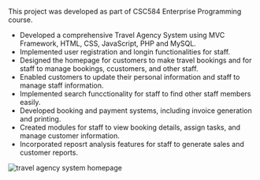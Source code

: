 This project was developed as part of CSC584 Enterprise Programming course.
- Developed a comprehensive Travel Agency System using MVC Framework, HTML, CSS, JavaScript, PHP and MySQL.
- Implemented user registration and longin functionalities for staff.
- Designed the homepage for customers to make travel bookings and for staff to manage bookings, ccustomers, and other staff.
- Enabled customers to update their personal information and staff to manage staff information.
- Implemented search funcctionality for staff to find other staff members easily.
- Developed booking and payment systems, including invoice generation and printing.
- Created modules for staff to view booking details, assign tasks, and manage customer information.
- Incorporated reposrt analysis features for staff to generate sales and customer reports.


![travel agency system homepage](https://github.com/user-attachments/assets/6bc3de51-85ba-4166-a8e6-4e9acf56f396)
